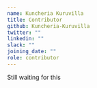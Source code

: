 ```yaml
---
name: Kuncheria Kuruvilla
title: Contributor
github: Kuncheria-Kuruvilla
twitter: ""
linkedin: ""
slack: ""
joining_date: ""
role: contributor
---
```


Still waiting for this

